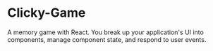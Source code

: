 # Clicky-Game
A memory game with React. You break up your application's UI into components, manage component state, and respond to user events.
